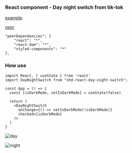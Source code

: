 ### React component - Day night switch from tik-tok

<a href="https://dmitrii-shap.github.io/day-night-switch/" target="_blank">example</a>

<a href="https://www.npmjs.com/package/shd-react-day-night-switch" target="_blank">npm</a>

```
"peerDependencies": {
    "react": "*",
    "react-dom": "*",
    "styled-components": "*"
},
```

### How use
```tsx
import React, { useState } from 'react'
import DayNightSwitch from "shd-react-day-night-switch";

const App = () => {
  const [isDarkMode, setIsDarkMode] = useState(false)

  return (
    <DayNightSwitch
      onChange={() => setIsDarkMode(!isDarkMode)}
      checked={isDarkMode}
    />
  )
}
```

![day](https://github.com/Dimazzz/funny-switch-from-tiktok/blob/master/pic/day.png?raw=true)

![night](https://github.com/Dimazzz/funny-switch-from-tiktok/blob/master/pic/night.png?raw=true)

